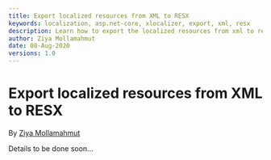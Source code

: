 ```yaml
---
title: Export localized resources from XML to RESX
keywords: localization, asp.net-core, xlocalizer, export, xml, resx
description: Learn how to export the localized resources from xml to resx resource file with XLocalizer.
author: Ziya Mollamahmut
date: 08-Aug-2020
versions: 1.0
---
```


# Export localized resources from XML to RESX

By [Ziya Mollamahmut][0]

Details to be done soon...

[0]:https://github.com/LazZiya